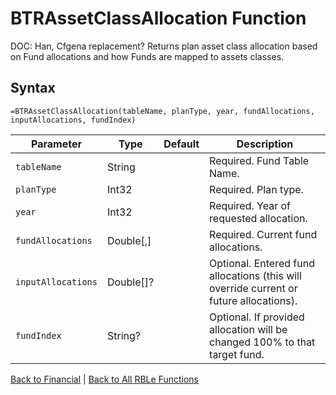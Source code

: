 # BTRAssetClassAllocation Function

DOC: Han, Cfgena replacement?  Returns plan asset class allocation based on Fund allocations and how Funds are mapped to assets classes.

## Syntax

```excel
=BTRAssetClassAllocation(tableName, planType, year, fundAllocations, inputAllocations, fundIndex)
```

Parameter | Type | Default | Description
---|---|---|---
`tableName` | String |  | Required.  Fund Table Name.
`planType` | Int32 |  | Required.  Plan type.
`year` | Int32 |  | Required.  Year of requested allocation.
`fundAllocations` | Double[,] |  | Required.  Current fund allocations.
`inputAllocations` | Double[]? |  | Optional.  Entered fund allocations (this will override current or future allocations).
`fundIndex` | String? |  | Optional.  If provided allocation will be changed 100% to that target fund.

[Back to Financial](Readme.md) | [Back to All RBLe Functions](/RBLe/RBLe.md#function-documentation)